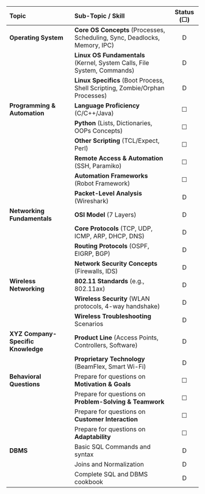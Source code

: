 | Topic                              | Sub-Topic / Skill                                                            | Status (☐) |
| :--------------------------------- | :--------------------------------------------------------------------------- | :--------: |
| **Operating System**               | **Core OS Concepts** (Processes, Scheduling, Sync, Deadlocks, Memory, IPC)   |     D      |
|                                    | **Linux OS Fundamentals** (Kernel, System Calls, File System, Commands)      |     D      |
|                                    | **Linux Specifics** (Boot Process, Shell Scripting, Zombie/Orphan Processes) |     D      |
| **Programming & Automation**       | **Language Proficiency** (C/C++/Java)                                        |     ☐      |
|                                    | **Python** (Lists, Dictionaries, OOPs Concepts)                              |     ☐      |
|                                    | **Other Scripting** (TCL/Expect, Perl)                                       |     ☐      |
|                                    | **Remote Access & Automation** (SSH, Paramiko)                               |     ☐      |
|                                    | **Automation Frameworks** (Robot Framework)                                  |     ☐      |
|                                    | **Packet-Level Analysis** (Wireshark)                                        |     D      |
| **Networking Fundamentals**        | **OSI Model** (7 Layers)                                                     |     D      |
|                                    | **Core Protocols** (TCP, UDP, ICMP, ARP, DHCP, DNS)                          |     D      |
|                                    | **Routing Protocols** (OSPF, EIGRP, BGP)                                     |     D      |
|                                    | **Network Security Concepts** (Firewalls, IDS)                               |     D      |
| **Wireless Networking**            | **802.11 Standards** (e.g., 802.11ax)                                        |     D      |
|                                    | **Wireless Security** (WLAN protocols, 4-way handshake)                      |     D      |
|                                    | **Wireless Troubleshooting** Scenarios                                       |     D      |
| **XYZ Company-Specific Knowledge** | **Product Line** (Access Points, Controllers, Software)                      |     D      |
|                                    | **Proprietary Technology** (BeamFlex, Smart Wi-Fi)                           |     D      |
| **Behavioral Questions**           | Prepare for questions on **Motivation & Goals**                              |     ☐      |
|                                    | Prepare for questions on **Problem-Solving & Teamwork**                      |     ☐      |
|                                    | Prepare for questions on **Customer Interaction**                            |     ☐      |
|                                    | Prepare for questions on **Adaptability**                                    |     ☐      |
| **DBMS**                           | Basic SQL Commands and syntax                                                |     D      |
|                                    | Joins and Normalization                                                      |     D      |
|                                    | Complete SQL and DBMS cookbook                                               |     D      |
